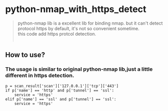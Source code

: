 # python-nmap_with_https_detect
> python-nmap lib is a excellent lib for binding nmap. but it can't detect protocol https by default, it's not so convenient sometime.<br>
> this code add https protcol detection.<br><br>
## How to use?
### The usage is similar to original python-nmap lib,just a little different in https detection.
```python3
p = scan_result['scan']['127.0.0.1']['tcp']['443']
if p['name'] == 'http' and p['tunnel'] == 'ssl':
    service = 'https'
elif p['name'] == 'ssl' and p['tunnel'] == 'ssl':
    service = 'https'
```
